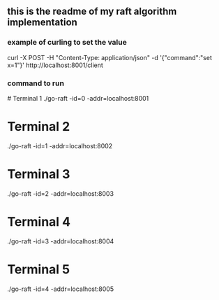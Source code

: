 ## this is the readme of my raft algorithm implementation

<h3>example of curling to set the value</h3>
curl -X POST -H "Content-Type: application/json" -d '{"command":"set x=1"}' http://localhost:8001/client

<h3>command to run </h3>
# Terminal 1
./go-raft -id=0 -addr=localhost:8001

# Terminal 2
./go-raft -id=1 -addr=localhost:8002

# Terminal 3
./go-raft -id=2 -addr=localhost:8003

# Terminal 4
./go-raft -id=3 -addr=localhost:8004

# Terminal 5
./go-raft -id=4 -addr=localhost:8005
